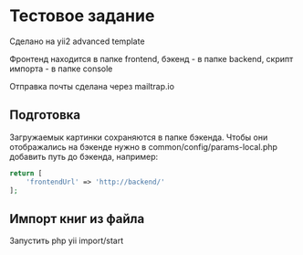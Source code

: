 # Тестовое задание

<p>Сделано на yii2 advanced template</p>

<p>Фронтенд находится в папке frontend, бэкенд - в папке backend, скрипт импорта - в папке console</p>
<p>Отправка почты сделана через mailtrap.io</p>

## Подготовка

<p>Загружаемык картинки сохраняются в папке бэкенда. Чтобы они отображались на бэкенде нужно в common/config/params-local.php добавить путь до бэкенда, например:</p>

```php
return [
    'frontendUrl' => 'http://backend/'
];
```

## Импорт книг из файла

<p>Запустить php yii import/start</p>
